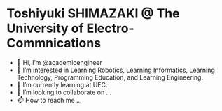 # Toshiyuki SHIMAZAKI @ The University of Electro-Commnications 
- 👋 Hi, I’m @academicengineer
- 👀 I’m interested in Learning Robotics, Learning Informatics, Learning Technology, Programming Education, and Learning Engineering.
- 🌱 I’m currently learning at UEC.
- 💞️ I’m looking to collaborate on ...
- 📫 How to reach me ...

<!---
academicengineer/academicengineer is a ✨ special ✨ repository because its `README.md` (this file) appears on your GitHub profile.
You can click the Preview link to take a look at your changes.
--->
